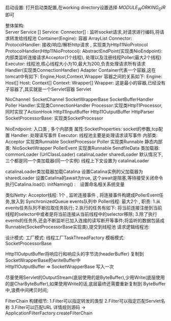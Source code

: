 启动设置:
    打开启动类配置,在working directory设置选择 $MODULE_WORKING_DIR$ 即可
    
    
整体架构:   
  Server
    Service []
  Service:
    Connector[] : 监听socket请求,对请求进行编码,将请求转发给线程池
    Container(Engine): 容器
    ArrayList<Executor>
  Connector:
    ProtocolHandler: 接收/响应/解析http请求 , 实现类为Http11NioProtocol
  ProtocolHandler(Http11NioProtocol):
    AbstractEndPoint(实现类NioEndpoint): 内部类监听连接请求Acceptor(1个线程), 处理以及注册线程Poller(最大2个线程) 
        Executor: 线程池,核心线程大小为10,最大为200,负责处理请求所有请求   
    Handler(实现类ConnectionHandler)
    Adapter
  Container代表一个容器,这在tomcat中有如下: Engine,Host,Context,Wrapper
容器之间的关系如下:
  Engine:
    Host[]
  Host:
    Context[]
  Context:
    Wrapper[]
  Wrapper: 这是最小的容器,已经没有子容器了,其实就是一个Servlet容器
    Servlet   
    
  NioChannel:
    SocketChannel
    SocketWrapperBase
    SocketBufferHandler
    Poller
  Handler:实现类ConnectionHandler
    Processor:实现类Http11Processor,同时实现了ActionHook
        Http11InputBuffer
        Http11OutputBuffer
        HttpParser
  SocketProcessorBase: 实现类SocketProcessor
  
  NioEndpoint: 入口类 , 多个内部类
    属性:SocketProperties: socket的参数,tcp配置
         Handler: 处理读写事件
         Executor: 线程池主要是处理请求读写事件
    内部类: Acceptor  实现类Runnable
            SocketProcessor
            Poller     实现类Runnable
    静态内部类:
            NioSocketWrapper
            PollerEvent   实现类Runnable
            SendfileData
  类加载器:
      commonLoader (UrlClassLoader)
      catalinaLoader
      sharedLoader
      默认情况下,三个都是同一个类加载器(同一个实例)
      线程上下文设置为 catalinaLoader
      
  catalinaLoader类加载器加载Catalina
  设置Catalina实例的父加载器为sharedLoader
  设置Catalina的await为true, 这个await是阻塞,等待接受关闭命令
  执行Catalina.load():
    initNaming() :　设置命名相关系统变量
    
类似Netty:
    Acceptor线程:  1个 , 监听连接事件 , 将连接事件构建成PollerEvent任务,放入到 SynchronizedQueue<PollerEvent> events队列中
    Poller线程: 最大2个 ,
          职责: 1.从events任务队列不断拉取任务执行; 
                2.执行的任务有如下: 将当前连接注册到当前线程的selector中或者是将当前连接从当前线程中的selector移除;
                3.除了执行events的任务外,还会不断监听已加入连接的读写断开等事件;将监听的数据包装成Runnable(SocketProcessorBase实现类),提交到线程池
    请求逻辑线程池: 

 
 设计模式:
    工厂模式: 线程工厂TaskThreadFactory
    模板模式: SocketProcessorBase
    
     
Http11OutputBuffer将响应行和响应头的字节流(headerBuffer) 复制到 SocketWrapperBase的writeBuffer中  
Http11OutputBuffer => SocketWrapperBase 写入一次

尽量使用Servlet的OutputStream(底层使用的是ByteBuffer),少用Write(底层使用的是CharByteBuffer),如果使用Write的话,底层最终还需要重新复制到
ByteBuffer中,浪费中间拷贝时间;

FilterChain 构建细节:
    1.Filter可以指定转发的类型
    2.Filter可以指定匹配Servlet名称
    3.Filter可以匹配URL
    详情规则源码 -> ApplicationFilterFactory.createFilterChain